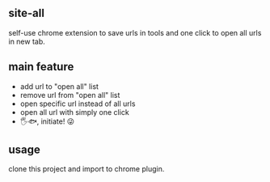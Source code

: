 ## site-all
self-use chrome extension to save urls in tools and one click to open all urls in new tab.

## main feature
- add url to "open all" list
- remove url from "open all" list
- open specific url instead of all urls
- open all url with simply one click
- 🖐🐟, initiate! 😜

## usage
clone this project and import to chrome plugin.